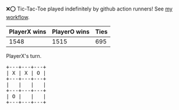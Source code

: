 :x::o: Tic-Tac-Toe played indefinitely by github action runners! See [my workflow](.github/workflows/play.yaml).

|PlayerX wins|PlayerO wins|Ties|
|-|-|-|
|1548|1515|695|

PlayerX's turn.

<pre>
+---+---+---+
| X | X | O |
+---+---+---+
|   |   |   |
+---+---+---+
| O |   |   |
+---+---+---+
</pre>